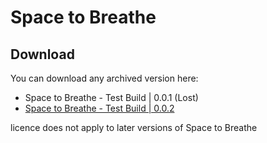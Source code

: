 # Space to Breathe

## Download
You can download any archived version here:

- Space to Breathe - Test Build | 0.0.1 (Lost)
- [Space to Breathe - Test Build | 0.0.2](https://download1528.mediafire.com/us56wu3x61ggE2Erp6cxBnYFuOCZgSC9-WNdgLgoY7TdF2rQe0OhxWCvwku2fNErAJerSYGgwdx2jAliNqSAb_DXoEdrMT5SH7KqOaQHuWs8GjtD5XKe4nmdMOe_8xKSj3JMMVJ_0T8axoGRfhkaA-wwIlBO8lhyWpGNQbbtlm9W/08r6x42rfi468b3/Space+to+Breathe+Test+Build+-+0.0.2.exe)

licence does not apply to later versions of Space to Breathe
